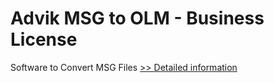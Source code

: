 # Advik MSG to OLM - Business License
Software to Convert MSG Files
[>> Detailed information](https://secure.shareit.com/shareit/product.html?productid=300850081&affiliateid=200057808)